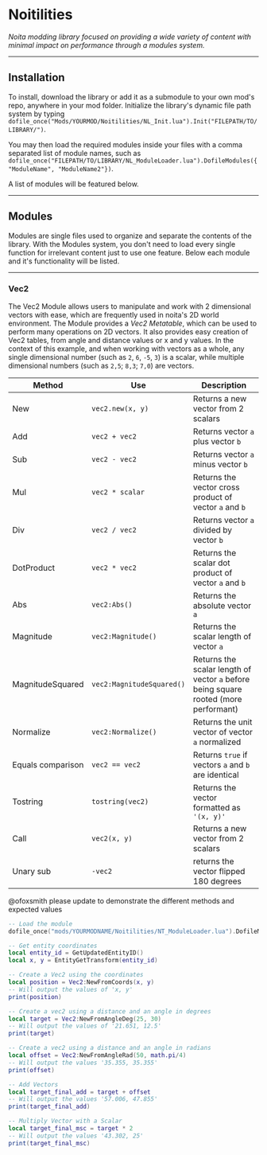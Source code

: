 # Noitilities
*Noita modding library focused on providing a wide variety of content with minimal impact on performance through a modules system.*
***
## Installation
To install, download the library or add it as a submodule to your own mod's repo, anywhere in your mod folder. Initialize the library's dynamic file path system by typing `dofile_once("Mods/YOURMOD/Noitilities/NL_Init.lua").Init("FILEPATH/TO/LIBRARY/")`.

You may then load the required modules inside your files with a comma separated list of module names, such as `dofile_once("FILEPATH/TO/LIBRARY/NL_ModuleLoader.lua").DofileModules({"ModuleName", "ModuleName2"})`.

A list of modules will be featured below.
***
## Modules
Modules are single files used to organize and separate the contents of the library. With the Modules system, you don't need to load every single function for irrelevant content just to use one feature.
Below each module and it's functionality will be listed.
***
### Vec2
The Vec2 Module allows users to manipulate and work with 2 dimensional vectors with ease, which are frequently used in noita's 2D world environment. The Module provides a *Vec2 Metatable*, which can be used to perform many operations on 2D vectors. It also provides easy creation of Vec2 tables, from angle and distance values or x and y values.
In the context of this example, and when working with vectors as a whole, any single dimensional number (such as `2`, `6`, `-5`, `3`) is a scalar, while multiple dimensional numbers (such as `2,5`; `8,3`; `7,0`) are vectors.

| Method            | Use                       | Description                                                                          |
| ----------------- | ------------------------- | ------------------------------------------------------------------------------------ |
| New               | `vec2.new(x, y)`          | Returns a new vector from 2 scalars                                                  |
| Add               | `vec2 + vec2`             | Returns vector `a` plus vector `b`                                                   |
| Sub               | `vec2 - vec2`             | Returns vector `a` minus vector `b`                                                  |
| Mul               | `vec2 * scalar`           | Returns the vector cross product of vector `a` and `b`                               |
| Div               | `vec2 / vec2`             | Returns vector `a` divided by vector `b`                                             |
| DotProduct        | `vec2 * vec2`             | Returns the scalar dot product of vector `a` and `b`                                 |
| Abs               | `vec2:Abs()`              | Returns the absolute vector `a`                                                      |
| Magnitude         | `vec2:Magnitude()`        | Returns the scalar length of vector `a`                                              |
| MagnitudeSquared  | `vec2:MagnitudeSquared()` | Returns the scalar length of vector `a` before being square rooted (more performant) |
| Normalize         | `vec2:Normalize()`        | Returns the unit vector of vector `a` normalized                                     |
| Equals comparison | `vec2 == vec2`            | Returns `true` if vectors `a` and `b` are identical                                  |
| Tostring          | `tostring(vec2)`          | Returns the vector formatted as `'(x, y)'`                                           |
| Call              | `vec2(x, y)`              | Returns a new vector from 2 scalars                                                  |
| Unary sub         | `-vec2`                   | returns the vector flipped 180 degrees                                               |
@ofoxsmith please update to demonstrate the different methods and expected values
```lua
-- Load the module
dofile_once("mods/YOURMODNAME/Noitilities/NT_ModuleLoader.lua").DofileModules({"Vec2"})

-- Get entity coordinates
local entity_id = GetUpdatedEntityID()
local x, y = EntityGetTransform(entity_id)

-- Create a Vec2 using the coordinates
local position = Vec2:NewFromCoords(x, y)
-- Will output the values of 'x, y'
print(position)

-- Create a vec2 using a distance and an angle in degrees
local target = Vec2:NewFromAngleDeg(25, 30)
-- Will output the values of '21.651, 12.5'
print(target)

-- Create a vec2 using a distance and an angle in radians
local offset = Vec2:NewFromAngleRad(50, math.pi/4)
-- Will output the values '35.355, 35.355'
print(offset)

-- Add Vectors
local target_final_add = target + offset
-- Will output the values '57.006, 47.855'
print(target_final_add)

-- Multiply Vector with a Scalar
local target_final_msc = target * 2
-- Will output the values '43.302, 25'
print(target_final_msc)
```